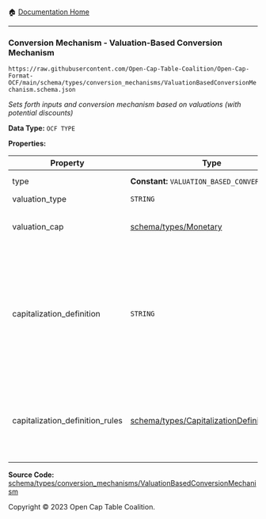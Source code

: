 :house: [Documentation Home](../../../../README.md)

---

### Conversion Mechanism - Valuation-Based Conversion Mechanism

`https://raw.githubusercontent.com/Open-Cap-Table-Coalition/Open-Cap-Format-OCF/main/schema/types/conversion_mechanisms/ValuationBasedConversionMechanism.schema.json`

_Sets forth inputs and conversion mechanism based on valuations (with potential discounts)_

**Data Type:** `OCF TYPE`

**Properties:**

| Property                        | Type                                                                              | Description                                                                                                                               | Required   |
| ------------------------------- | --------------------------------------------------------------------------------- | ----------------------------------------------------------------------------------------------------------------------------------------- | ---------- |
| type                            | **Constant:** `VALUATION_BASED_CONVERSION`                                        | Scalar Constant                                                                                                                           | `REQUIRED` |
| valuation_type                  | `STRING`                                                                          |                                                                                                                                           | `REQUIRED` |
| valuation_cap                   | [schema/types/Monetary](../Monetary.md)                                           | What is the valuation cap (if applicable)?                                                                                                | -          |
| capitalization_definition       | `STRING`                                                                          | How is company capitalization defined for purposes of exercise calculations? If possible, include the legal language from the instrument. | -          |
| capitalization_definition_rules | [schema/types/CapitalizationDefinitionRules](../CapitalizationDefinitionRules.md) | The rules for which types of securities would be included in the capitalization definition.                                               | -          |

**Source Code:** [schema/types/conversion_mechanisms/ValuationBasedConversionMechanism](../../../../../schema/types/conversion_mechanisms/ValuationBasedConversionMechanism.schema.json)

Copyright © 2023 Open Cap Table Coalition.

